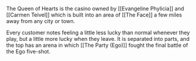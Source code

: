 The Queen of Hearts is the casino owned by [[Evangeline Phylicia]] and [[Carmen Teivel]] which is built into an area of [[The Face]] a few miles away from any city or town.

Every customer notes feeling a little less lucky than normal whenever they play, but a little more lucky when they leave. It is separated into parts, and the top has an arena in which [[The Party (Ego)]] fought the final battle of the Ego five-shot.